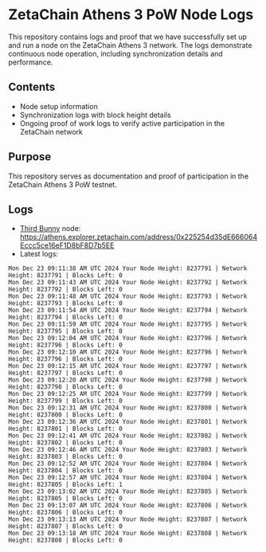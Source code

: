 # ZetaChain Athens 3 PoW Node Logs
This repository contains logs and proof that we have successfully set up and run a node on the ZetaChain Athens 3 network. The logs demonstrate continuous node operation, including synchronization details and performance.

## Contents
- Node setup information
- Synchronization logs with block height details
- Ongoing proof of work logs to verify active participation in the ZetaChain network

## Purpose
This repository serves as documentation and proof of participation in the ZetaChain Athens 3 PoW testnet.

## Logs

- [Third Bunny](https://thirdbunny.xyz/) node: https://athens.explorer.zetachain.com/address/0x225254d35dE666064Eccc5ce16eF1D8bF8D7b5EE
- Latest logs:
```
Mon Dec 23 09:11:38 AM UTC 2024 Your Node Height: 8237791 | Network Height: 8237791 | Blocks Left: 0
Mon Dec 23 09:11:43 AM UTC 2024 Your Node Height: 8237792 | Network Height: 8237792 | Blocks Left: 0
Mon Dec 23 09:11:48 AM UTC 2024 Your Node Height: 8237793 | Network Height: 8237793 | Blocks Left: 0
Mon Dec 23 09:11:54 AM UTC 2024 Your Node Height: 8237794 | Network Height: 8237794 | Blocks Left: 0
Mon Dec 23 09:11:59 AM UTC 2024 Your Node Height: 8237795 | Network Height: 8237795 | Blocks Left: 0
Mon Dec 23 09:12:04 AM UTC 2024 Your Node Height: 8237796 | Network Height: 8237796 | Blocks Left: 0
Mon Dec 23 09:12:10 AM UTC 2024 Your Node Height: 8237796 | Network Height: 8237796 | Blocks Left: 0
Mon Dec 23 09:12:15 AM UTC 2024 Your Node Height: 8237797 | Network Height: 8237797 | Blocks Left: 0
Mon Dec 23 09:12:20 AM UTC 2024 Your Node Height: 8237798 | Network Height: 8237798 | Blocks Left: 0
Mon Dec 23 09:12:25 AM UTC 2024 Your Node Height: 8237799 | Network Height: 8237799 | Blocks Left: 0
Mon Dec 23 09:12:31 AM UTC 2024 Your Node Height: 8237800 | Network Height: 8237800 | Blocks Left: 0
Mon Dec 23 09:12:36 AM UTC 2024 Your Node Height: 8237801 | Network Height: 8237801 | Blocks Left: 0
Mon Dec 23 09:12:41 AM UTC 2024 Your Node Height: 8237802 | Network Height: 8237802 | Blocks Left: 0
Mon Dec 23 09:12:46 AM UTC 2024 Your Node Height: 8237803 | Network Height: 8237803 | Blocks Left: 0
Mon Dec 23 09:12:52 AM UTC 2024 Your Node Height: 8237804 | Network Height: 8237804 | Blocks Left: 0
Mon Dec 23 09:12:57 AM UTC 2024 Your Node Height: 8237804 | Network Height: 8237805 | Blocks Left: 1
Mon Dec 23 09:13:02 AM UTC 2024 Your Node Height: 8237805 | Network Height: 8237805 | Blocks Left: 0
Mon Dec 23 09:13:07 AM UTC 2024 Your Node Height: 8237806 | Network Height: 8237806 | Blocks Left: 0
Mon Dec 23 09:13:13 AM UTC 2024 Your Node Height: 8237807 | Network Height: 8237807 | Blocks Left: 0
Mon Dec 23 09:13:18 AM UTC 2024 Your Node Height: 8237808 | Network Height: 8237808 | Blocks Left: 0
```
